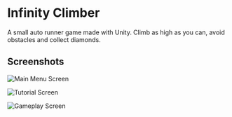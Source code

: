 # Infinity Climber

A small auto runner game made with Unity. Climb as high as you can, avoid obstacles and collect diamonds.

## Screenshots

![Main Menu Screen](http://i.imgur.com/Rt3mtD6.png)

![Tutorial Screen](http://i.imgur.com/pFvXe0R.png)

![Gameplay Screen](http://i.imgur.com/j4fzvio.png)
